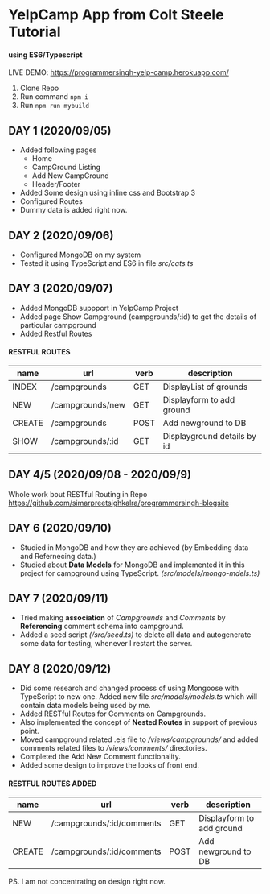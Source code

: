 # YelpCamp App from Colt Steele Tutorial
#### using ES6/Typescript
LIVE DEMO: https://programmersingh-yelp-camp.herokuapp.com/

1. Clone Repo
2. Run command `npm i`
3. Run `npm run mybuild`



## DAY 1 (2020/09/05)
- Added following pages
    + Home
    + CampGround Listing
    + Add New CampGround
    + Header/Footer
- Added Some design using inline css and Bootstrap 3
- Configured Routes
- Dummy data is added right now.

## DAY 2 (2020/09/06)
- Configured MongoDB on my system
- Tested it using TypeScript and ES6 in file _src/cats.ts_

## DAY 3 (2020/09/07)
- Added MongoDB suppport in YelpCamp Project
- Added page Show Campground (campgrounds/:id) to get the details of particular campground
- Added Restful Routes

#### RESTFUL ROUTES

|name       |url                |verb       |description                |
|-----------|-------------------|-----------|---------------------------|
|INDEX      |/campgrounds       |GET        |DisplayList of grounds     |
|NEW        |/campgrounds/new   |GET        |Displayform to add ground  |
|CREATE     |/campgrounds       |POST       |Add newground to DB        |
|SHOW       |/campgrounds/:id   |GET        |Displayground details by id|

## DAY 4/5 (2020/09/08 - 2020/09/9)
Whole work bout RESTful Routing in Repo https://github.com/simarpreetsighkalra/programmersingh-blogsite

## DAY 6 (2020/09/10)
- Studied in MongoDB and how they are achieved (by Embedding data and Refernecing data.)
- Studied about **Data Models** for MongoDB and implemented it in this project for campground using TypeScript. _(src/models/mongo-mdels.ts)_

## DAY 7 (2020/09/11)
- Tried making **association** of _Campgrounds_ and _Comments_ by **Referencing** comment schema into campground.
- Added a seed script _(/src/seed.ts)_ to delete all data and autogenerate some data for testing, whenever I restart the server.

## DAY 8 (2020/09/12)
- Did some research and changed process of using Mongoose with TypeScript to new one. Added new file _src/models/models.ts_ which will contain data models being used by me.
- Added RESTful Routes for Comments on Campgrounds.
- Also implemented the concept of **Nested Routes** in support of previous point.
- Moved campground related .ejs file to _/views/campgrounds/_ and added comments related files to _/views/comments/_ directories.
- Completed the Add New Comment functionality.
- Added some design to improve the looks of front end.
 
 #### RESTFUL ROUTES ADDED

|name       |url                        |verb       |description                |
|-----------|---------------------------|-----------|---------------------------|
|NEW        |/campgrounds/:id/comments  |GET        |Displayform to add ground  |
|CREATE     |/campgrounds/:id/comments  |POST       |Add newground to DB        |

PS. I am not concentrating on design right now.
